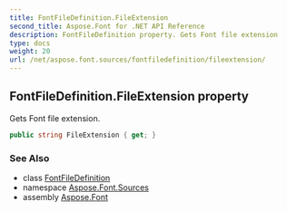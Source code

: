 ```yaml
---
title: FontFileDefinition.FileExtension
second_title: Aspose.Font for .NET API Reference
description: FontFileDefinition property. Gets Font file extension
type: docs
weight: 20
url: /net/aspose.font.sources/fontfiledefinition/fileextension/
---
```

## FontFileDefinition.FileExtension property

Gets Font file extension.

```csharp
public string FileExtension { get; }
```

### See Also

* class [FontFileDefinition](../)
* namespace [Aspose.Font.Sources](../../fontfiledefinition/)
* assembly [Aspose.Font](../../../)


